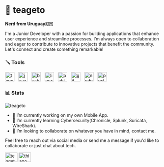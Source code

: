 # 🧿 teageto

**Nerd from Uruguay🇺🇾**

I'm a Junior Developer with a passion for building applications that enhance user experience and streamline processes. I’m always open to collaboration and eager to contribute to innovative projects that benefit the community. Let's connect and create something remarkable!


### 🪛 Tools
<img align="left" alt="typescript" width="30" style="padding-right:10px;" src="https://cdn.jsdelivr.net/gh/devicons/devicon@latest/icons/typescript/typescript-original.svg"/>
<img align="left" alt="javascript" width="30" style="padding-right:10px;" src="https://cdn.jsdelivr.net/gh/devicons/devicon@latest/icons/javascript/javascript-original.svg"/>
<img align="left" alt="bash" width="30" style="padding-right:10px;" src="https://cdn.jsdelivr.net/gh/devicons/devicon@latest/icons/bash/bash-original.svg"/>
<img align="left" alt="linux" width="30" style="padding-right:10px;" src="https://cdn.jsdelivr.net/gh/devicons/devicon@latest/icons/linux/linux-original.svg"/>
<img align="left" alt="pyhton" width="30" style="padding-right:10px;" src="https://cdn.jsdelivr.net/gh/devicons/devicon@latest/icons/python/python-original.svg"/>
<img align="left" alt="git" width="30" style="padding-right:10px;" src="https://cdn.jsdelivr.net/gh/devicons/devicon@latest/icons/git/git-original.svg"/>
<img align="left" alt="nodejs" width="30" style="padding-right:10px;" src="https://cdn.jsdelivr.net/gh/devicons/devicon@latest/icons/nodejs/nodejs-original.svg"/>
<img align="left" alt="postgresql" width="30" style="padding-right:10px;" src="https://cdn.jsdelivr.net/gh/devicons/devicon@latest/icons/postgresql/postgresql-original.svg"/>
<br />

#

### 📊 Stats

<img align="center" src="https://github-readme-stats.vercel.app/api?username=teageto&show_icons=true&theme=gruvbox&locale=en" alt="teageto" />



- 🔭 I’m currently working on my own Mobile App.
- 🌱 I’m currently learning Cybersecurity(Chronicle, Splunk, Suricata, WireShark).
- 👯 I’m looking to collaborate on whatever you have in mind, contact me.

Feel free to reach out via social media or send me a message if you'd like to collaborate or just chat about tech.
<p align="left">
<a href="https://twitter.com/teagetoh" target="blank"><img align="center" src="https://raw.githubusercontent.com/rahuldkjain/github-profile-readme-generator/master/src/images/icons/Social/twitter.svg" alt="teagetoh" height="30" width="40" /></a>
<a href="https://linkedin.com/in/thiagomena" target="blank"><img align="center" src="https://raw.githubusercontent.com/rahuldkjain/github-profile-readme-generator/master/src/images/icons/Social/linked-in-alt.svg" alt="thiagomena" height="30" width="40" /></a>
</p>
